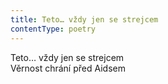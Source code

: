 ```yaml
---
title: Teto… vždy jen se strejcem
contentType: poetry
---
```


<section>

Teto… vždy jen se strejcem  
Věrnost chrání před Aidsem

</section>
